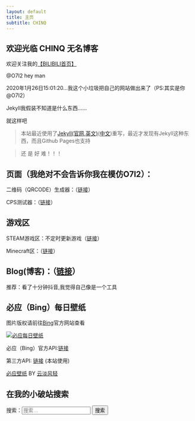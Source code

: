 ```yaml
---
layout: default
title: 主页
subtitle: CHINQ
---
```

## 欢迎光临   CHINQ 无名博客
欢迎关注我的<a href="https://space.bilibili.com/341532844">【BILIBILI首页】</a>
  
  
@O7I2 hey   man


2020年1月26日15:01:20...我这个小垃圾把自己的网站做出来了（PS:其实是你@O7I2）

Jekyll我假装不知道是什么东西......
 
 就这样吧

> 本站最近使用了<a href="https://jekyllrb.com/" target="_blank">Jekyll(官网,英文)</a>(<a href="https://jekyllcn.com" target="_blank">中文</a>)重写，最近才发现有Jekyll这种东西，而且Github Pages也支持<br /> 

>还 是 好 难！！！

## 页面（我绝对不会告诉你我在模仿O7I2）：

二维码（QRCODE）生成器：（<a href="/qrcode">链接</a>）

CPS测试器：（<a href="/cps">链接</a>）

## 游戏区

STEAM游戏区：不定时更新游戏（<a href="/steam-games">链接</a>）

Minecraft区：（<a href="/minecraft">链接</a>）

## Blog(博客)：（<a href="/blog">链接</a>）

推荐：看了十分钟抖音,我觉得自己像是一个工具

## 必应（Bing）每日壁纸
图片版权请前往<a href="https://cn.bing.com" target="_blank">Bing</a>官方网站查看

<a href="https://open.saintic.com/api/bingPic/" target="_blank"><img src="https://open.saintic.com/api/bingPic/" alt="必应每日壁纸" title style></a>


必应（Bing）官方API:<a href="https://cn.bing.com/HPImageArchive.aspx?format=js&idx=0&n=1&mkt=zh-CN" target="_blank">链接</a>



第三方API: <a href="https://open.saintic.com/api/bingPic/" target="_blank">链接</a> (本站使用) <br>


<a href="https://bing.ioliu.cn/" target="_blank">必应壁纸</a>  BY  <a href="https://ioliu.cn/" target="_blank">云淡风轻</a>

## 在我的小破站搜索

<form role="search" method="get" class="search-form" action="https://chinqblog.github.io/">

<label>
<span class="screen-reader-text">
搜索：</span><input type="search" class="search-field" placeholder="搜索…" value name="s">
</label>

<input type="submit" class="search-submit" value="搜索">
</form>
</section>


